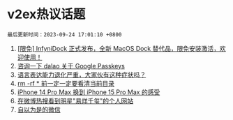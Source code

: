 # v2ex热议话题

`最后更新时间：2023-09-24 17:01:10 +0800`

1. [[限免] InfyniDock 正式发布，全新 MacOS Dock 替代品，限免安装激活，欢迎使用！](https://www.v2ex.com/t/976496)
1. [咨询一下 dalao 关于 Google Passkeys](https://www.v2ex.com/t/976513)
1. [语言表达能力退化严重，大家伙有这种症状吗？](https://www.v2ex.com/t/976621)
1. [rm -rf * 前一定一定要看清当前目录](https://www.v2ex.com/t/976554)
1. [iPhone 14 Pro Max 换到 iPhone 15 Pro Max 的感受](https://www.v2ex.com/t/976594)
1. [在微博热搜看到明星"易烊千玺"的个人网站](https://www.v2ex.com/t/976561)
1. [自以为是的微信](https://www.v2ex.com/t/976595)

